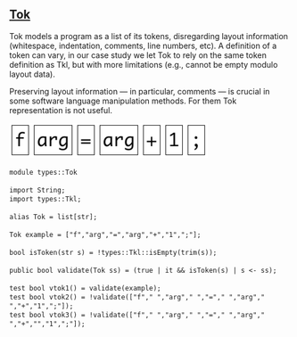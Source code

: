 ## [Tok](https://github.com/grammarware/bx-parsing/blob/master/src/types/Tok.rsc)

Tok models a program as a list of its tokens, disregarding layout information (whitespace,
indentation, comments, line numbers, etc). A definition of a token can vary, in our case
study we let Tok to rely on the same token definition as Tkl, but with more limitations
(e.g., cannot be empty modulo layout data).

Preserving layout information — in particular, comments — is crucial in some software
language manipulation methods. For them Tok representation is not useful.

![Example](https://github.com/grammarware/bx-parsing/raw/master/img/Tok.png)

```
module types::Tok

import String;
import types::Tkl;

alias Tok = list[str];

Tok example = ["f","arg","=","arg","+","1",";"];

bool isToken(str s) = !types::Tkl::isEmpty(trim(s)); 

public bool validate(Tok ss) = (true | it && isToken(s) | s <- ss);

test bool vtok1() = validate(example);
test bool vtok2() = !validate(["f"," ","arg"," ","="," ","arg"," ","+","1",";"]);
test bool vtok3() = !validate(["f"," ","arg"," ","="," ","arg"," ","+","","1",";"]);
```

